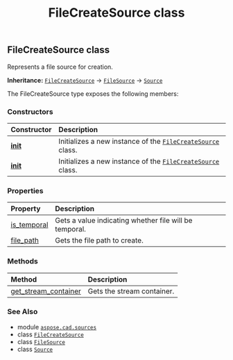 ﻿---
title: FileCreateSource class
second_title: Aspose.CAD for Python via .NET API References
description: 
type: docs
weight: 10
url: /python-net/aspose.cad.sources/filecreatesource/
is_root: false
---

## FileCreateSource class

Represents a file source for creation.



**Inheritance:** [`FileCreateSource`](/cad/python-net/aspose.cad.sources/filecreatesource) → 
[`FileSource`](/cad/python-net/aspose.cad.sources/filesource) → 
[`Source`](/cad/python-net/aspose.cad/source)



The FileCreateSource type exposes the following members:

### Constructors
| Constructor | Description |
| :- | :- |
| [__init__](/cad/python-net/aspose.cad.sources/filecreatesource/__init__/#str) | Initializes a new instance of the [`FileCreateSource`](/cad/python-net/aspose.cad.sources/filecreatesource) class. |
| [__init__](/cad/python-net/aspose.cad.sources/filecreatesource/__init__/#str-bool) | Initializes a new instance of the [`FileCreateSource`](/cad/python-net/aspose.cad.sources/filecreatesource) class. |


### Properties
| Property | Description |
| :- | :- |
| [is_temporal](/cad/python-net/aspose.cad.sources/filecreatesource/is_temporal) | Gets a value indicating whether file will be temporal. |
| [file_path](/cad/python-net/aspose.cad.sources/filecreatesource/file_path) | Gets the file path to create. |


### Methods
| Method | Description |
| :- | :- |
| [get_stream_container](/cad/python-net/aspose.cad.sources/filecreatesource/get_stream_container/#) | Gets the stream container. |



### See Also
* module [`aspose.cad.sources`](..)
* class [`FileCreateSource`](/cad/python-net/aspose.cad.sources/filecreatesource)
* class [`FileSource`](/cad/python-net/aspose.cad.sources/filesource)
* class [`Source`](/cad/python-net/aspose.cad/source)
